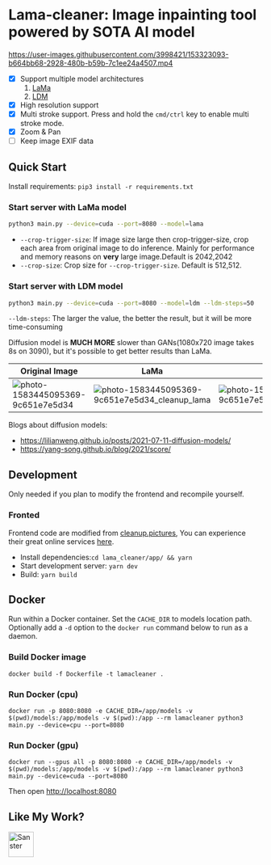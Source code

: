 # Lama-cleaner: Image inpainting tool powered by SOTA AI model

https://user-images.githubusercontent.com/3998421/153323093-b664bb68-2928-480b-b59b-7c1ee24a4507.mp4

- [x] Support multiple model architectures
    1. [LaMa](https://github.com/saic-mdal/lama)
    1. [LDM](https://github.com/CompVis/latent-diffusion)
- [x] High resolution support
- [x] Multi stroke support. Press and hold the `cmd/ctrl` key to enable multi stroke mode.
- [x] Zoom & Pan
- [ ] Keep image EXIF data

## Quick Start

Install requirements: `pip3 install -r requirements.txt`

### Start server with LaMa model

```bash
python3 main.py --device=cuda --port=8080 --model=lama
```

- `--crop-trigger-size`: If image size large then crop-trigger-size, crop each area from original image to do inference.
  Mainly for performance and memory reasons on **very** large image.Default is 2042,2042
- `--crop-size`: Crop size for `--crop-trigger-size`. Default is 512,512.

### Start server with LDM model

```bash
python3 main.py --device=cuda --port=8080 --model=ldm --ldm-steps=50
```

`--ldm-steps`: The larger the value, the better the result, but it will be more time-consuming

Diffusion model is **MUCH MORE** slower than GANs(1080x720 image takes 8s on 3090), but it's possible to get better
results than LaMa.

|Original Image|LaMa|LDM|
|--------------|------|----|
|![photo-1583445095369-9c651e7e5d34](https://user-images.githubusercontent.com/3998421/156923525-d6afdec3-7b98-403f-ad20-88ebc6eb8d6d.jpg)|![photo-1583445095369-9c651e7e5d34_cleanup_lama](https://user-images.githubusercontent.com/3998421/156923620-a40cc066-fd4a-4d85-a29f-6458711d1247.png)|![photo-1583445095369-9c651e7e5d34_cleanup_ldm](https://user-images.githubusercontent.com/3998421/156923652-0d06c8c8-33ad-4a42-a717-9c99f3268933.png)|

Blogs about diffusion models:

- https://lilianweng.github.io/posts/2021-07-11-diffusion-models/
- https://yang-song.github.io/blog/2021/score/

## Development

Only needed if you plan to modify the frontend and recompile yourself.

### Fronted

Frontend code are modified from [cleanup.pictures](https://github.com/initml/cleanup.pictures), You can experience their
great online services [here](https://cleanup.pictures/).

- Install dependencies:`cd lama_cleaner/app/ && yarn`
- Start development server: `yarn dev`
- Build: `yarn build`

## Docker

Run within a Docker container. Set the `CACHE_DIR` to models location path. Optionally add a `-d` option to
the `docker run` command below to run as a daemon.

### Build Docker image

```
docker build -f Dockerfile -t lamacleaner .
```

### Run Docker (cpu)

```
docker run -p 8080:8080 -e CACHE_DIR=/app/models -v  $(pwd)/models:/app/models -v $(pwd):/app --rm lamacleaner python3 main.py --device=cpu --port=8080
```

### Run Docker (gpu)

```
docker run --gpus all -p 8080:8080 -e CACHE_DIR=/app/models -v $(pwd)/models:/app/models -v $(pwd):/app --rm lamacleaner python3 main.py --device=cuda --port=8080
```

Then open [http://localhost:8080](http://localhost:8080)

## Like My Work?

<a href="https://www.buymeacoffee.com/Sanster"> 
  <img height="50em" src="https://cdn.buymeacoffee.com/buttons/v2/default-blue.png" alt="Sanster" />
</a>
